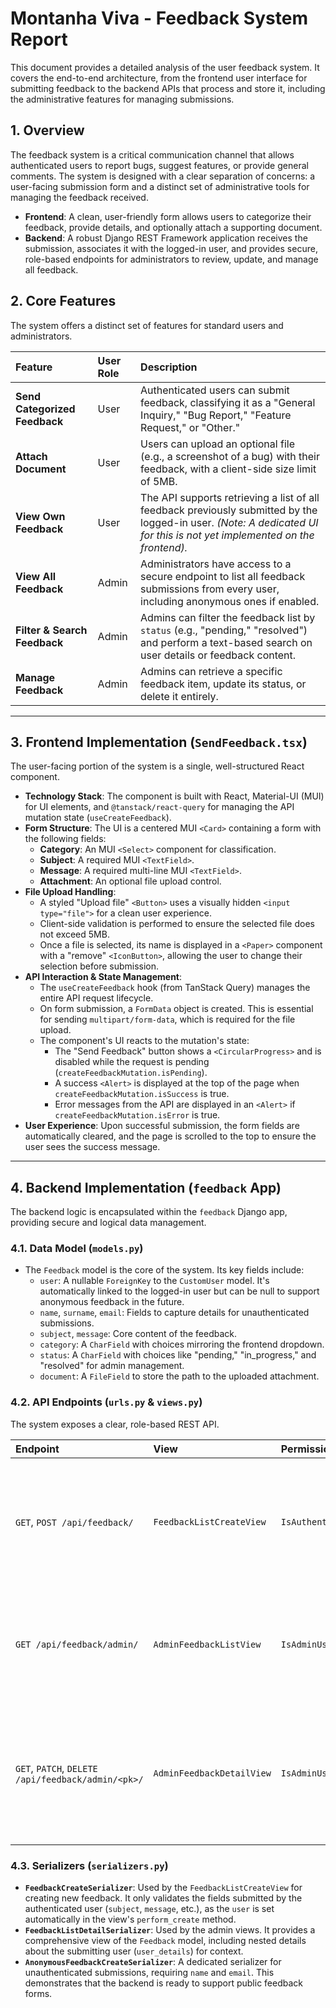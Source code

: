 # Montanha Viva - Feedback System Report

This document provides a detailed analysis of the user feedback system. It covers the end-to-end architecture, from the frontend user interface for submitting feedback to the backend APIs that process and store it, including the administrative features for managing submissions.

## 1. Overview

The feedback system is a critical communication channel that allows authenticated users to report bugs, suggest features, or provide general comments. The system is designed with a clear separation of concerns: a user-facing submission form and a distinct set of administrative tools for managing the feedback received.

-   **Frontend**: A clean, user-friendly form allows users to categorize their feedback, provide details, and optionally attach a supporting document.
-   **Backend**: A robust Django REST Framework application receives the submission, associates it with the logged-in user, and provides secure, role-based endpoints for administrators to review, update, and manage all feedback.

## 2. Core Features

The system offers a distinct set of features for standard users and administrators.

| Feature                      | User Role   | Description                                                                                                                                                             |
| :--------------------------- | :---------- | :---------------------------------------------------------------------------------------------------------------------------------------------------------------------- |
| **Send Categorized Feedback**| User        | Authenticated users can submit feedback, classifying it as a "General Inquiry," "Bug Report," "Feature Request," or "Other."                                              |
| **Attach Document**          | User        | Users can upload an optional file (e.g., a screenshot of a bug) with their feedback, with a client-side size limit of 5MB.                                                 |
| **View Own Feedback**        | User        | The API supports retrieving a list of all feedback previously submitted by the logged-in user. *(Note: A dedicated UI for this is not yet implemented on the frontend).* |
| **View All Feedback**        | Admin       | Administrators have access to a secure endpoint to list all feedback submissions from every user, including anonymous ones if enabled.                                      |
| **Filter & Search Feedback** | Admin       | Admins can filter the feedback list by `status` (e.g., "pending," "resolved") and perform a text-based search on user details or feedback content.                           |
| **Manage Feedback**          | Admin       | Admins can retrieve a specific feedback item, update its status, or delete it entirely.                                                                                 |

---

## 3. Frontend Implementation (`SendFeedback.tsx`)

The user-facing portion of the system is a single, well-structured React component.

-   **Technology Stack**: The component is built with React, Material-UI (MUI) for UI elements, and `@tanstack/react-query` for managing the API mutation state (`useCreateFeedback`).
-   **Form Structure**: The UI is a centered MUI `<Card>` containing a form with the following fields:
    -   **Category**: An MUI `<Select>` component for classification.
    -   **Subject**: A required MUI `<TextField>`.
    -   **Message**: A required multi-line MUI `<TextField>`.
    -   **Attachment**: An optional file upload control.
-   **File Upload Handling**:
    -   A styled "Upload file" `<Button>` uses a visually hidden `<input type="file">` for a clean user experience.
    -   Client-side validation is performed to ensure the selected file does not exceed 5MB.
    -   Once a file is selected, its name is displayed in a `<Paper>` component with a "remove" `<IconButton>`, allowing the user to change their selection before submission.
-   **API Interaction & State Management**:
    -   The `useCreateFeedback` hook (from TanStack Query) manages the entire API request lifecycle.
    -   On form submission, a `FormData` object is created. This is essential for sending `multipart/form-data`, which is required for the file upload.
    -   The component's UI reacts to the mutation's state:
        -   The "Send Feedback" button shows a `<CircularProgress>` and is disabled while the request is pending (`createFeedbackMutation.isPending`).
        -   A success `<Alert>` is displayed at the top of the page when `createFeedbackMutation.isSuccess` is true.
        -   Error messages from the API are displayed in an `<Alert>` if `createFeedbackMutation.isError` is true.
-   **User Experience**: Upon successful submission, the form fields are automatically cleared, and the page is scrolled to the top to ensure the user sees the success message.

---

## 4. Backend Implementation (`feedback` App)

The backend logic is encapsulated within the `feedback` Django app, providing secure and logical data management.

### 4.1. Data Model (`models.py`)

-   The `Feedback` model is the core of the system. Its key fields include:
    -   `user`: A nullable `ForeignKey` to the `CustomUser` model. It's automatically linked to the logged-in user but can be null to support anonymous feedback in the future.
    -   `name`, `surname`, `email`: Fields to capture details for unauthenticated submissions.
    -   `subject`, `message`: Core content of the feedback.
    -   `category`: A `CharField` with choices mirroring the frontend dropdown.
    -   `status`: A `CharField` with choices like "pending," "in_progress," and "resolved" for admin management.
    -   `document`: A `FileField` to store the path to the uploaded attachment.

### 4.2. API Endpoints (`urls.py` & `views.py`)

The system exposes a clear, role-based REST API.

| Endpoint                                       | View                        | Permission(s)       | Description                                                                                             |
| :--------------------------------------------- | :-------------------------- | :------------------ | :------------------------------------------------------------------------------------------------------ |
| `GET`, `POST /api/feedback/`                     | `FeedbackListCreateView`    | `IsAuthenticated`   | Allows a logged-in user to create new feedback (POST) or list their own past submissions (GET).         |
| `GET /api/feedback/admin/`                       | `AdminFeedbackListView`     | `IsAdminUser`       | Allows an admin to list all feedback from all users, with powerful filtering and search capabilities. |
| `GET`, `PATCH`, `DELETE /api/feedback/admin/<pk>/` | `AdminFeedbackDetailView`   | `IsAdminUser`       | Allows an admin to retrieve, update (e.g., change status), or delete a single feedback entry.         |

### 4.3. Serializers (`serializers.py`)

-   **`FeedbackCreateSerializer`**: Used by the `FeedbackListCreateView` for creating new feedback. It only validates the fields submitted by the authenticated user (`subject`, `message`, etc.), as the `user` is set automatically in the view's `perform_create` method.
-   **`FeedbackListDetailSerializer`**: Used by the admin views. It provides a comprehensive view of the `Feedback` model, including nested details about the submitting user (`user_details`) for context.
-   **`AnonymousFeedbackCreateSerializer`**: A dedicated serializer for unauthenticated submissions, requiring `name` and `email`. This demonstrates that the backend is ready to support public feedback forms.
